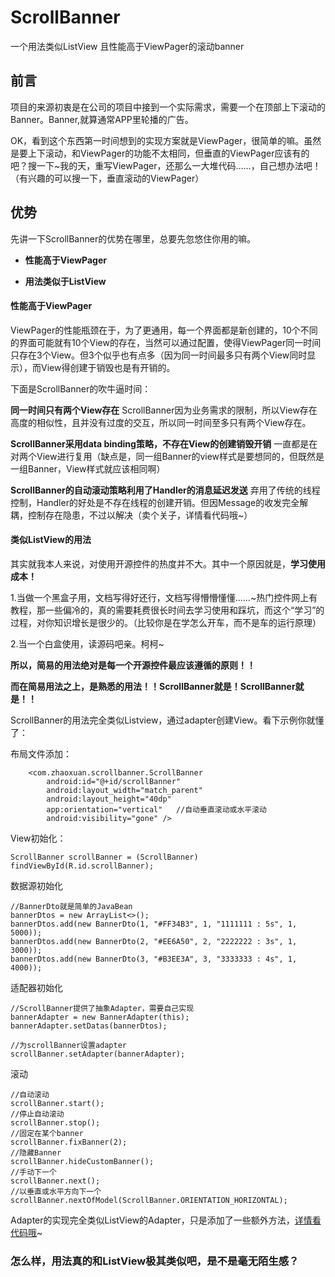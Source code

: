 # ScrollBanner
一个用法类似ListView 且性能高于ViewPager的滚动banner

## 前言

项目的来源初衷是在公司的项目中接到一个实际需求，需要一个在顶部上下滚动的Banner。Banner,就算通常APP里轮播的广告。



OK，看到这个东西第一时间想到的实现方案就是ViewPager，很简单的嘛。虽然是要上下滚动，和ViewPager的功能不太相同，但垂直的ViewPager应该有的吧？搜一下~我的天，重写ViewPager，还那么一大堆代码……，自己想办法吧！（有兴趣的可以搜一下，垂直滚动的ViewPager）


## 优势

先讲一下ScrollBanner的优势在哪里，总要先忽悠住你用的嘛。

- **性能高于ViewPager**

- **用法类似于ListView**



#### 性能高于ViewPager

ViewPager的性能瓶颈在于，为了更通用，每一个界面都是新创建的，10个不同的界面可能就有10个View的存在，当然可以通过配置，使得ViewPager同一时间只存在3个View。但3个似乎也有点多（因为同一时间最多只有两个View同时显示），而View得创建于销毁也是有开销的。

下面是ScrollBanner的吹牛逼时间：

**同一时间只有两个View存在** ScrollBanner因为业务需求的限制，所以View存在高度的相似性，且并没有过度的交互，所以同一时间至多只有两个View存在。

**ScrollBanner采用data binding策略，不存在View的创建销毁开销** 一直都是在对两个View进行复用（缺点是，同一组Banner的view样式是要想同的，但既然是一组Banner，View样式就应该相同啊）

**ScrollBanner的自动滚动策略利用了Handler的消息延迟发送** 弃用了传统的线程控制，Handler的好处是不存在线程的创建开销。但因Message的收发完全解耦，控制存在隐患，不过以解决（卖个关子，详情看代码哦~）

#### 类似ListView的用法

其实就我本人来说，对使用开源控件的热度并不大。其中一个原因就是，**学习使用成本！**

1.当做一个黑盒子用，文档写得好还行，文档写得懵懵懂懂……~热门控件网上有教程，那一些偏冷的，真的需要耗费很长时间去学习使用和踩坑，而这个“学习”的过程，对你知识增长是很少的。（比较你是在学怎么开车，而不是车的运行原理）

2.当一个白盒使用，读源码吧亲。柯柯~


**所以，简易的用法绝对是每一个开源控件最应该遵循的原则！！**

**而在简易用法之上，是熟悉的用法！！ScrollBanner就是！ScrollBanner就是！！**

ScrollBanner的用法完全类似Listview，通过adapter创建View。看下示例你就懂了：

布局文件添加：

	    <com.zhaoxuan.scrollbanner.ScrollBanner
        	android:id="@+id/scrollBanner"
        	android:layout_width="match_parent"
        	android:layout_height="40dp"
        	app:orientation="vertical"   //自动垂直滚动或水平滚动
        	android:visibility="gone" />
        	

View初始化：

	ScrollBanner scrollBanner = (ScrollBanner) findViewById(R.id.scrollBanner);
	

数据源初始化

	//BannerDto就是简单的JavaBean
	bannerDtos = new ArrayList<>();
    bannerDtos.add(new BannerDto(1, "#FF34B3", 1, "1111111 : 5s", 1, 5000));
    bannerDtos.add(new BannerDto(2, "#EE6A50", 2, "2222222 : 3s", 1, 3000));
    bannerDtos.add(new BannerDto(3, "#B3EE3A", 3, "3333333 : 4s", 1, 4000));
    
    
适配器初始化

	//ScrollBanner提供了抽象Adapter，需要自己实现
	bannerAdapter = new BannerAdapter(this);
    bannerAdapter.setDatas(bannerDtos);

	//为scrollBanner设置adapter
    scrollBanner.setAdapter(bannerAdapter);
    
滚动

	//自动滚动
	scrollBanner.start();
	//停止自动滚动
	scrollBanner.stop();
	//固定在某个banner
	scrollBanner.fixBanner(2);
	//隐藏Banner
	scrollBanner.hideCustomBanner();
	//手动下一个
	scrollBanner.next();
	//以垂直或水平方向下一个
	scrollBanner.nextOfModel(ScrollBanner.ORIENTATION_HORIZONTAL);
	
	
Adapter的实现完全类似ListView的Adapter，只是添加了一些额外方法，[详情看代码哦](https://github.com/lizhaoxuan/ScrollBanner/blob/master/app/src/main/java/com/zhaoxuan/demo/BannerAdapter.java)~


### 怎么样，用法真的和ListView极其类似吧，是不是毫无陌生感？





